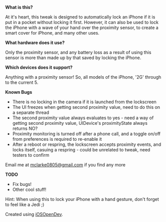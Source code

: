 **What is this?**

At it's heart, this tweak is designed to automatically lock an iPhone if it is put in a pocket without locking it first. However, it can also be used to lock the iPhone with a wave of your hand over the proximity sensor, to create a smart cover for iPhone, and many other uses. 

**What hardware does it use?**

Only the proximity sensor, and any battery loss as a result of using this sensor is more than made up by that saved by locking the iPhone.

**Which devices does it support?**

Anything with a proximity sensor! So, all models of the iPhone, '2G' through to the current 5.

**Known Bugs**

- There is no locking in the camera if it is launched from the lockscreen
- The UI freezes when getting second proximity value, need to do this on a separate thread
- The second proximity value always evaluates to yes - need a way of getting second proximity value, UIDevice's proximityState always returns NO?
- Proximity monitoring is turned off after a phone call, and a toggle on/off from preferences is required to re-enable it
- After a reboot or respring, the lockscreen accepts proximity events, and locks itself, casuing a respring - could be unrelated to tweak, need testers to confirm

Email me at mclarke0805@gmail.com if you find any more

**TODO**

- Fix bugs!
- Other cool stuff!

Hint: When using this to lock your iPhone with a hand gesture, don't forget to feel like a Jedi ;)

Created using <a href="https://github.com/kokoabim/iOSOpenDev">iOSOpenDev</a>.
